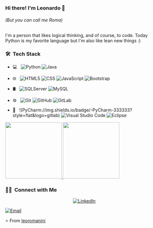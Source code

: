 ### Hi there! I'm Leonardo 👋
###### *(But you can call me Roma)*

I'm a person that likes logical thinking, and of course, to code. Today Python is my favorite language but I'm also like lean new things :)

### 🛠 &nbsp;Tech Stack

- 💻 &nbsp;
    ![Python](https://img.shields.io/badge/-Python-333333?style=flat&logo=python)
    ![Java](https://img.shields.io/badge/-Java-333333?style=flat&logo=Java&logoColor=007396)
  
- 🌐 &nbsp;
    ![HTML5](https://img.shields.io/badge/-HTML5-333333?style=flat&logo=HTML5)
    ![CSS](https://img.shields.io/badge/-CSS-333333?style=flat&logo=CSS3&logoColor=1572B6)
    ![JavaScript](https://img.shields.io/badge/-JavaScript-333333?style=flat&logo=javascript)
    ![Bootstrap](https://img.shields.io/badge/-Bootstrap-333333?style=flat&logo=bootstrap&logoColor=563D7C)

- 🛢 &nbsp;
    ![SQLServer](https://img.shields.io/badge/-SQLServer-333333?style=flat&logo=sqlserver)
    ![MySQL](https://img.shields.io/badge/-MySQL-333333?style=flat&logo=mysql)

- ⚙️ &nbsp;
    ![Git](https://img.shields.io/badge/-Git-333333?style=flat&logo=git)
    ![GitHub](https://img.shields.io/badge/-GitHub-333333?style=flat&logo=github)
    ![GitLab](https://img.shields.io/badge/-GitLab-333333?style=flat&logo=gitlab)
  
 - 🔧 &nbsp;
  ![PyCharm://img.shields.io/badge/-PyCharm-333333?style=flat&logo=gitlab)
  ![Visual Studio Code](https://img.shields.io/badge/-Visual%20Studio%20Code-333333?style=flat&logo=visual-studio-code&logoColor=007ACC)
  ![Eclipse](https://img.shields.io/badge/-Eclipse-333333?style=flat&logo=eclipse-ide&logoColor=2C2255)
 
 <a href="https://github.com/leoromanini">
  <img height="180em" src="https://github-readme-stats.vercel.app/api?username=leoromanini&theme=buefy&show_icons=true" />
  <img height="180em" src="https://github-readme-stats.vercel.app/api/top-langs/?username=leoromanini&theme=buefy&layout=compact" />
</a>

<h3> 🤝🏻 &nbsp;Connect with Me </h3>

<p align="center">
<a href="https://www.linkedin.com/in/leonardo-henrique-romanini-3b9593133/"><img alt="LinkedIn" src="https://img.shields.io/badge/LinkedIn-Leonardo%20Romanini-blue?style=flat-square&logo=linkedin"></a>

<a href="mailto:leo.hromanini@gmail.com"><img alt="Email" src="https://img.shields.io/badge/Email-leo.hromanini@gmail.com?style=flat-square&logo=gmail"></a>
</p>

⭐️ From [leoromanini](https://github.com/leoromanini)
  
  
